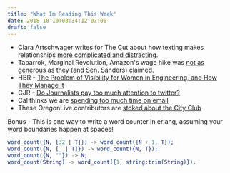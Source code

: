 ```yaml
---
title: "What Im Reading This Week"
date: 2018-10-10T08:34:12-07:00
draft: false
---
```


* Clara Artschwager writes for The Cut about how texting makes relationships [more complicated and distracting](https://www.thecut.com/2018/10/its-complicated-dating-without-texting.html).
* Tabarrok, Marginal Revolution, Amazon's wage hike was [not as generous](http://marginalrevolution.com/marginalrevolution/2018/10/amazon-minimum-wage.html) as they (and Sen. Sanders) claimed.
* HBR - [The Problem of Visibility for Women in Engineering, and How They Manage It](https://hbr.org/2018/10/the-problem-of-visibility-for-women-in-engineering-and-how-they-manage-it)
* CJR - [Do Journalists pay too much attention to twitter?](https://www.cjr.org/the_media_today/journalists-on-twitter-study.php)
* Cal thinks we are [spending too much time on email](http://calnewport.com/blog/2018/10/09/the-average-user-checks-email-5-6-hours-per-weekday-this-is-not-good/)
* These OregonLive contributors are [stoked about the City Club](http://www.oregonlive.com/opinion/index.ssf/2018/10/opinion_city_club_is_stepping.html)

Bonus - This is one way to write a word counter in erlang, assuming your word boundaries happen at spaces!

```erl
word_count({N, [32 | T]}) -> word_count({N + 1, T});
word_count({N, [_ | T]}) -> word_count({N, T});
word_count({N, ""}) -> N;
word_count(String) -> word_count({1, string:trim(String)}).
```
